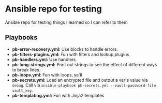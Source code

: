 # Ansible repo for testing
Ansible repo for testing things I learned so I can refer to them

## Playbooks
- **pb-error-recovery.yml:** Use blocks to handle errors.
- **pb-filters-plugins.yml:** Fun with filters and lookup plugins
- **pb-handlers.yml:** Use handlers
- **pb-long-strings.yml:** Print out strings to see the effect of different ways to break lines.
- **pb-loops.yml:** Fun with loops, ya'll
- **pb-secrets.yml:** Load an encrypted file and output a var's value via `debug`. Call via `ansible-playbook pb-secrets.yml --vault-password-file vault_key`.
- **pb-templating.yml:** Fun with Jinja2 templates

